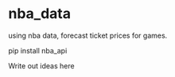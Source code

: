 # nba_data
using nba data, forecast ticket prices for games. 

pip install nba_api

Write out ideas here
